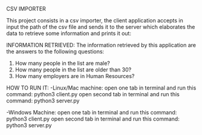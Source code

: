 CSV IMPORTER

This project consists in a csv importer, the client application accepts in input the path of the csv file and sends it to the server which elaborates the data to retrieve some information and prints it out:

INFORMATION RETRIEVED:
The information retrieved by this application are the answers to the following questions:

1. How many people in the list are male?
2. How many people in the list are older than 30?
3. How many employers are in Human Resources?


HOW TO RUN IT:
-Linux/Mac machine: 
    open one tab in terminal and run this command: python3 client.py
    open second tab in terminal and run this command: python3 server.py

-Windows Machine:
    open one tab in terminal and run this command: python3 client.py
    open second tab in terminal and run this command: python3 server.py